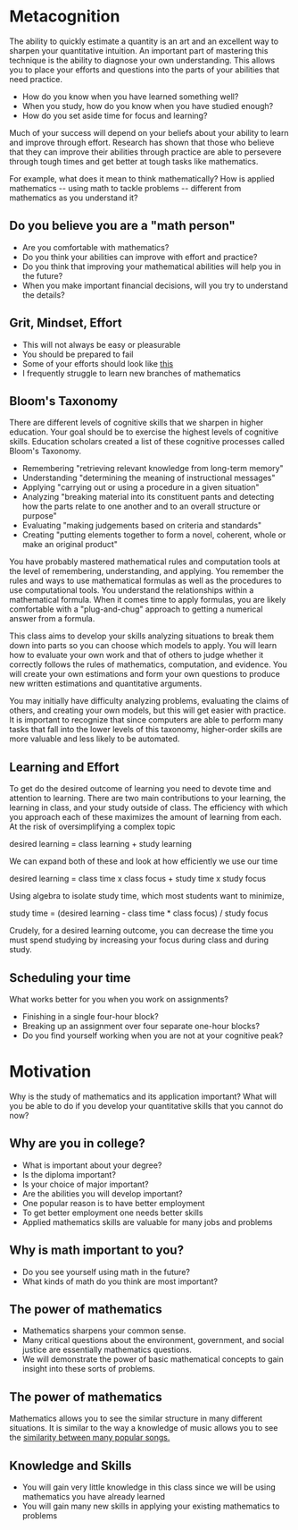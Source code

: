 # Metacognition

The ability to quickly estimate a quantity is an art and an excellent way to sharpen your quantitative intuition.
An important part of mastering this technique is the ability to diagnose
your own understanding.  This allows you to place your efforts and
questions into the parts of your abilities that need practice.

- How do you know when you have learned something well?
- When you study, how do you know when you have studied enough?
- How do you set aside time for focus and learning?

Much of your success will depend on your beliefs about your ability to learn and improve through effort.
Research has shown that those who believe that they can improve their abilities through practice are able to persevere through tough times and get better at tough tasks like mathematics.

For example, what does it mean to think mathematically?  How is applied
mathematics -- using math to tackle problems --
different from mathematics as you understand it?


## Do you believe you are a "math person"

- Are you comfortable with mathematics?
- Do you think your abilities can improve with effort and practice?
- Do you think that improving your mathematical abilities will help you in the future?
- When you make important financial decisions, will you try to understand the details?

## Grit, Mindset, Effort

- This will not always be easy or pleasurable
- You should be prepared to fail
- Some of your efforts should look like [this](https://t.co/gpISMANVMz)
- I frequently struggle to learn new branches of mathematics


## Bloom's Taxonomy

There are different levels of cognitive skills that we sharpen in higher
education.  Your goal should be to exercise the highest levels of
cognitive skills.
Education scholars created a list of these cognitive processes called Bloom's Taxonomy.

- Remembering "retrieving relevant knowledge from long-term memory"
- Understanding "determining the meaning of instructional messages"
- Applying "carrying out or using a procedure in a given situation"
- Analyzing "breaking material into its constituent pants and detecting how the parts relate to one another and to an overall structure or purpose"
- Evaluating "making judgements based on criteria and standards"
- Creating "putting elements together to form a novel, coherent, whole or make an original product"

You have probably mastered mathematical rules and computation tools at the level of remembering, understanding, and applying.
You remember the rules and ways to use mathematical formulas as well as the procedures to use computational tools.
You understand the relationships within a mathematical formula.
When it comes time to apply formulas, you are likely comfortable with a "plug-and-chug" approach to getting a numerical answer from a formula.

This class aims to develop your skills analyzing situations to break them down into parts so you can choose which models to apply.
You will learn how to evaluate your own work and that of others to judge whether it correctly follows the rules of mathematics, computation, and evidence.
You will create your own estimations and form your own questions to produce new written estimations and quantitative arguments.

You may initially have difficulty analyzing problems, evaluating the claims of others, and creating your own models, but this will get easier with practice.
It is important to recognize that since computers are able to perform many tasks that fall into the lower levels of this taxonomy, higher-order skills are more valuable and less likely to be automated.

## Learning and Effort

To get do the desired outcome of learning you need to devote time and attention to learning.
There are two main contributions to your learning, the learning in class, and your study outside of class.
The efficiency with which you approach each of these maximizes the amount of learning from each.
At the risk of oversimplifying a complex topic

desired learning = class learning + study learning

We can expand both of these and look at how efficiently we use our time

desired learning = class time x class focus + study time x study focus

Using algebra to isolate study time, which most students want to minimize,

study time = (desired learning - class time * class focus) / study focus

Crudely, for a desired learning outcome, you can decrease the time you must spend studying by increasing your focus during class and during study.

<!-- dustin bakkie, epic higher ed -->
<!-- thomas frank, college info geek -->

## Scheduling your time

What works better for you when you work on assignments?

- Finishing in a single four-hour block?
- Breaking up an assignment over four separate one-hour blocks?
- Do you find yourself working when you are not at your cognitive peak?


# Motivation

Why is the study of mathematics and its application important?
What will you be able to do if you develop your quantitative skills that you cannot do now?


## Why are you in college?

- What is important about your degree?
- Is the diploma important?
- Is your choice of major important?
- Are the abilities you will develop important?
- One popular reason is to have better employment
- To get better employment one needs better skills
- Applied mathematics skills are valuable for many jobs and problems

## Why is math important to you?

- Do you see yourself using math in the future?
- What kinds of math do you think are most important?

## The power of mathematics

- Mathematics sharpens your common sense.
- Many critical questions about the environment, government, and social
justice are essentially mathematics questions.
- We will demonstrate the power of basic mathematical concepts to gain
insight into these sorts of problems.

## The power of mathematics

Mathematics allows you to see the similar structure in many different
situations.  It is similar to the way a knowledge of music allows you to
see the
[similarity between many popular
songs.](https://www.youtube.com/watch?v=QpB_40hYjXU)

## Knowledge and Skills

- You will gain very little knowledge in this class since we will be using mathematics you have already learned
- You will gain many new skills in applying your existing mathematics to problems



